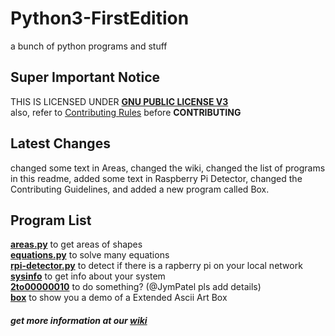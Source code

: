 # Python3-FirstEdition
a bunch of python programs and stuff  

## Super Important Notice
THIS IS LICENSED UNDER [**GNU PUBLIC LICENSE V3**](LICENSE)  
also, refer to [Contributing Rules](docs/CONTRIBUTING.md) before **CONTRIBUTING**  

## Latest Changes
changed some text in Areas, changed the wiki, changed the list of programs in this readme, added some text in Raspberry Pi Detector, changed the Contributing Guidelines, and added a new program called Box.

## Program List
[**areas.py**](PyPrograms/areas) to get areas of shapes  
[**equations.py**](PyPrograms/equations) to solve many equations  
[**rpi-detector.py**](PyPrograms/raspberry-pi-detector) to detect if there is a rapberry pi on your local network  
[**sysinfo**](PyPrograms/sysinfo) to get info about your system  
[**2to00000010**](PyPrograms/2to00000010) to do something? (@JymPatel pls add details)  
[**box**](PyPrograms/box) to show you a demo of a Extended Ascii Art Box  


##### get more information at our [wiki](https://github.com/JymPatel/Python3-FirstEdition/wiki)
